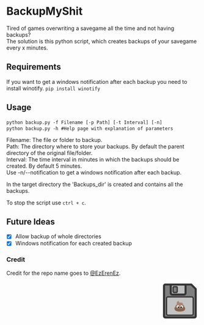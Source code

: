 # BackupMyShit
Tired of games overwriting a savegame all the time and not having backups?  
The solution is this python script, which creates backups of your savegame every x minutes.

## Requirements
If you want to get a windows notification after each backup you need to install winotify. `pip install winotify`

## Usage
```shell
python backup.py -f Filename [-p Path] [-t Interval] [-n]
python backup.py -h #Help page with explanation of parameters
```
Filename: The file or folder to backup.  
Path: The directory where to store your backups. By default the parent directory of the original file/folder.  
Interval: The time interval in minutes in which the backups should be created. By default 5 minutes.  
Use -n/--notification to get a windows notification after each backup.

In the target directory the 'Backups_dir' is created and contains all the backups.

To stop the script use `ctrl + c`.

## Future Ideas
- [x] Allow backup of whole directories
- [x] Windows notification for each created backup

### Credit
Credit for the repo name goes to [@EzErenEz](https://github.com/EzErenEz).

<img style="float: right;" src="icon.png" height="100px" width="100px">
